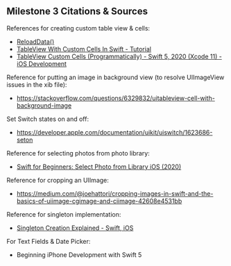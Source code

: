 ## Milestone 3 Citations & Sources

References for creating custom table view & cells:
* [ReloadData()](https://developer.apple.com/documentation/uikit/uitableview/1614862-reloaddata)
* [TableView With Custom Cells In Swift - Tutorial](
https://youtu.be/WK5vrOD1zCQ)
* [TableView Custom Cells (Programmatically) - Swift 5, 2020 (Xcode 11) - iOS Development](https://youtu.be/Pu7B7uEzP18)

Reference for putting an image in background view (to resolve UIImageView issues in the xib file):
* https://stackoverflow.com/questions/6329832/uitableview-cell-with-background-image

Set Switch states on and off:
* https://developer.apple.com/documentation/uikit/uiswitch/1623686-seton

Reference for selecting photos from photo library:
* [Swift for Beginners: Select Photo from Library iOS (2020)]( https://youtu.be/yggOGEzueFk)

Reference for cropping an UIImage:
* https://medium.com/@joehattori/cropping-images-in-swift-and-the-basics-of-uiimage-cgimage-and-ciimage-42608e4531bb

Reference for singleton implementation:
* [Singleton Creation Explained - Swift, iOS](
https://youtu.be/gsQ2_mENDpA)

For Text Fields & Date Picker:
* Beginning iPhone Development with Swift 5
